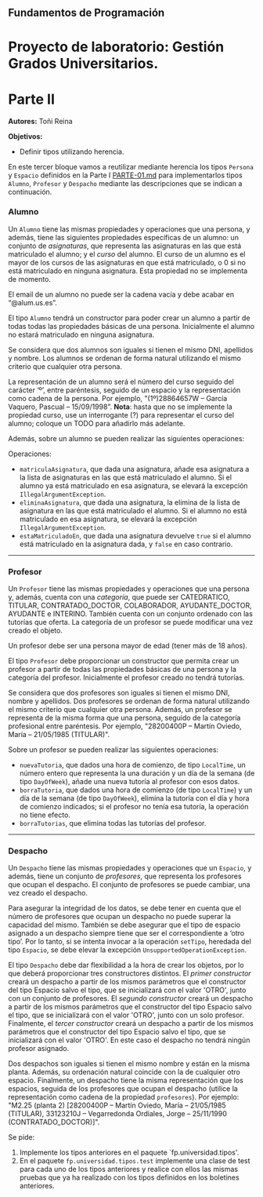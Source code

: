 ## Fundamentos de Programación
# Proyecto de laboratorio: Gestión Grados Universitarios.
# Parte II

**Autores:** Toñi Reina

**Objetivos:**

- Definir tipos utilizando herencia.

En este tercer bloque vamos a reutilizar mediante herencia los tipos `Persona` y `Espacio` definidos en la Parte I [PARTE-01.md](./PARTE-01.md) para implementarlos tipos `Alumno`, `Profesor` y `Despacho` mediante las descripciones que se indican a continuación.

### Alumno

Un `Alumno` tiene las mismas propiedades y operaciones que una persona, y además, tiene las siguientes propiedades específicas de un alumno: un conjunto de *asignaturas*, que representa las asignaturas en las que está matriculado el alumno; y el *curso* del alumno. El curso de un alumno es el mayor de los cursos de las asignaturas en que está matriculado, o 0 si no está matriculado en ninguna asignatura. Esta propiedad no se implementa de momento. 

El email de un alumno no puede ser la cadena vacía y debe acabar en “@alum.us.es”. 

El tipo `Alumno` tendrá un constructor para poder crear un alumno a partir de todas todas las propiedades básicas de una persona. Inicialmente el alumno no estará matriculado en ninguna asignatura. 

Se considera que dos alumnos son iguales si tienen el mismo DNI, apellidos y nombre. Los alumnos se ordenan de forma natural utilizando el mismo criterio que cualquier otra persona.

La representación de un alumno será el número del curso seguido del carácter ‘º’, entre paréntesis, seguido de un espacio y la representación como cadena de la persona. Por ejemplo, "(1º)28864657W – García Vaquero, Pascual – 15/09/1998”. **Nota**: hasta que no se implemente la propiedad curso, use un interrogante (?) para representar el curso del alumno; coloque un TODO para añadirlo más adelante. 

Además, sobre un alumno se pueden realizar las siguientes operaciones:

Operaciones:
- `matriculaAsignatura`, que dada una asignatura, añade esa asignatura a la lista de asignaturas en las que está matriculado el alumno. Si el alumno ya está matriculado en esa asignatura, se elevará la excepción `IllegalArgumentException`.
- `eliminaAsignatura`, 	que dada una asignatura, la elimina de la lista de asignatura en las que está matriculado el alumno. Si el alumno no está matriculado en esa asignatura, se elevará la excepción `IllegalArgumentException`.
- `estaMatriculadoEn`, que dada una asignatura devuelve `true` si el alumno está matriculado en la asignatura dada, y `false` en caso contrario.

_____________

### Profesor

Un `Profesor` tiene las mismas propiedades y operaciones que una persona y, además, cuenta con una *categoría*, que puede ser CATEDRATICO, TITULAR, CONTRATADO_DOCTOR, COLABORADOR, AYUDANTE_DOCTOR, AYUDANTE e INTERINO. También cuenta con un conjunto ordenado con las tutorías que oferta. La categoría de un profesor se puede modificar una vez creado el objeto.

Un profesor debe ser una persona mayor de edad (tener más de 18 años).

El tipo `Profesor` debe proporcionar un constructor que permita crear un profesor a partir de todas las propiedades básicas de una persona y la categoría del profesor. Inicialmente el profesor creado no tendrá tutorías.

Se considera que dos profesores son iguales si tienen el mismo DNI, nombre y apellidos. Dos profesores se ordenan de forma natural utilizando el mismo criterio que cualquier otra persona. Además, un profesor se representa de la misma forma que una persona, seguido de la categoría profesional entre paréntesis. Por ejemplo, "28200400P – Martín Oviedo, María – 21/05/1985 (TITULAR)".

Sobre un profesor se pueden realizar las siguientes operaciones:

- `nuevaTutoria`, que dados una hora de comienzo, de tipo `LocalTime`, un número entero que representa la una duración y un día de la semana (de tipo `DayOfWeek`), añade una nueva tutoría al profesor con esos datos.
- `borraTutoria`, que dados una hora de comienzo (de tipo `LocalTime`) y un día de la semana (de tipo `DayOfWeek`), elimina la tutoría con el día y hora de comienzo indicados; si el profesor no tenía esa tutoría, la operación no tiene efecto.
- `borraTutorias`, que elimina todas las tutorías del profesor.

_____________

### Despacho

Un `Despacho` tiene las mismas propiedades y operaciones que un `Espacio`, y además, tiene un conjunto de *profesores*, que representa los profesores que ocupan el despacho. El conjunto de profesores se puede cambiar, una vez creado el despacho.

Para asegurar la integridad de los datos, se debe tener en cuenta que el número de profesores que ocupan un despacho no puede superar la capacidad del mismo. También se debe asegurar que el tipo de espacio asignado a un despacho siempre tiene que ser el correspondiente a ‘otro tipo’. Por lo tanto, si se intenta invocar a la operación `setTipo`, heredada del tipo `Espacio`, se debe elevar la excepción `UnsupportedOperationException`.

El tipo `Despacho` debe dar flexibilidad a la hora de crear los objetos, por lo que deberá proporcionar tres constructores distintos. El *primer constructor* creará un despacho a partir de los mismos parámetros que el constructor del tipo Espacio salvo el tipo, que se inicializará con el valor 'OTRO', junto con  un conjunto de profesores. El *segundo constructor* creará un despacho a partir de los mismos parámetros que el constructor del tipo Espacio salvo el tipo, que se inicializará con el valor 'OTRO', junto con un solo profesor. Finalmente, el *tercer constructor* creará un despacho a partir de los mismos parámetros que el constructor del tipo Espacio salvo el tipo, que se inicializará con el valor 'OTRO'. En este caso el despacho no tendrá ningún profesor asignado.
 
Dos despachos son iguales si tienen el mismo nombre y están en la misma planta. Además, su ordenación natural coincide con la de cualquier otro espacio. Finalmente, un despacho tiene la misma representación que los espacios, seguida de los profesores que ocupan el despacho (utilice la representación como cadena de la propiedad `profesores`). Por ejemplo: "M2.25 (planta 2) [28200400P – Martín Oviedo, María – 21/05/1985 (TITULAR), 33123210J – Vegarredonda Ordiales, Jorge – 25/11/1990 (CONTRATADO_DOCTOR)]".


Se pide:
1. Implemente los tipos anteriores en el paquete `fp.universidad.tipos'.
2. En el paquete `fp.universidad.tipos.test` implemente una clase de test para cada uno de los tipos anteriores y realice con ellos las mismas pruebas que ya ha realizado con los tipos definidos en los boletines anteriores.

